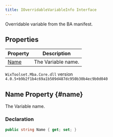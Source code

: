 ```yaml
---
title: IOverridableVariableInfo Interface
---
```

Overridable variable from the BA manifest.
## Properties
| Property | Description |
| ------ | ----------- |
| [Name](#name) | The Variable name. |
`WixToolset.Mba.Core.dll` version `4.0.5+b9b2f1b4c69a1b509d487dc950b30b4ec9b0d040`
## Name Property {#name}
The Variable name.
### Declaration
```cs
public string Name { get; set; }
```
